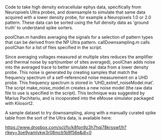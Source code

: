 Code to take high density extracellular ephys data, specifically from Neuropixels Ultra probes, and downsample to simulate that same data acquired with a lower density probe, for example a Neuropixels 1.0 or 2.0 pattern. These data can be sorted using the full density data as 'ground truth' to understand spike sorters.

poolChan.m handles averaging the signals for a selection of pattern types that can be derived from the NP Ultra pattern. callDownsampling.m calls poolChan for a list of files specified in the script.

Since averaging voltages measured at multiple sites reduces the amplifier and thermal noise by sqrt(number of sites averaged), poolChan adds noise into the averaged trace to better simulate real data from a lower density probe. This noise is generated by creating samples that match the frequency spectrum of a self-referenced noise measurement on a UHD probe. This frequency spectrum is stored in 'UHD_extref_noiseModel.mat'. The script make_noise_model.m creates a new noise model (the raw data file to use is specified in the script). This technique was suggested by Marius Pachitariu, and is incoporated into the eMouse simulator packaged with Kilosort2.

A sample dataset to try downsampling, along with a manually curated spike table from the sort of the Ultra data, is available here:

https://www.dropbox.com/scl/fo/k8fpn9z3h7hqj78krsswf/h?rlkey=3oe9yamlvkw3r08mcb1b9f56e&dl=0